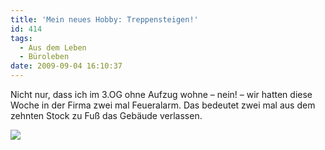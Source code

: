 ```yaml
---
title: 'Mein neues Hobby: Treppensteigen!'
id: 414
tags:
  - Aus dem Leben
  - Büroleben
date: 2009-09-04 16:10:37
---
```


Nicht nur, dass ich im 3.OG ohne Aufzug wohne – nein! – wir hatten diese Woche in der Firma zwei mal Feueralarm. Das bedeutet zwei mal aus dem zehnten Stock zu Fuß das Gebäude verlassen.

![](https://az275061.vo.msecnd.net/blogmedia/2009/09/2009090310.56.04.jpg)